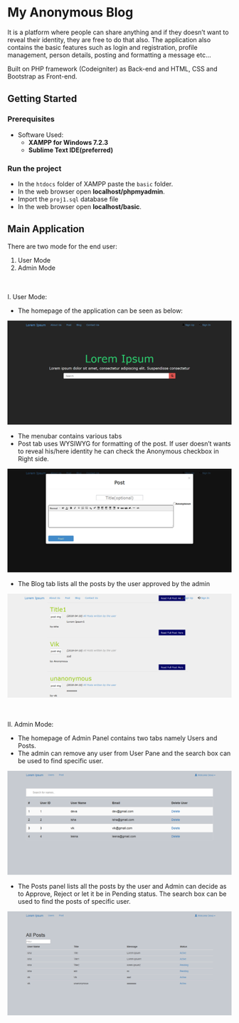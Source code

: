 # My Anonymous Blog
It is a platform where people can share anything and if they doesn’t want to reveal their identity, they are free to do that also. The application also contains the basic features such as login and registration, profile management, person details, posting and formatting a message etc…

Built on PHP framework (Codeigniter) as Back-end and HTML, CSS and Bootstrap as Front-end.

## Getting Started

### Prerequisites
- Software Used: 
  - **XAMPP for Windows 7.2.3**
  - **Sublime Text IDE(preferred)**

### Run the project
- In the ```htdocs``` folder of XAMPP paste the ```basic``` folder.
- In the web browser open **localhost/phpmyadmin**.
- Import the ```proj1.sql``` database file
- In the web browser open **localhost/basic**.

## Main Application
There are two mode for the end user:
  1. User Mode
  2. Admin Mode

<br/><br/>
I. User Mode:
   - The homepage of the application can be seen as below:

![alt text](https://github.com/deva101/My-Anonymous-Blog/blob/master/basic/Info/ScreenShots/User_Index.png)

   - The menubar contains various tabs
   - Post tab uses WYSIWYG for formatting of the post. If user doesn’t wants to reveal his/here
identity he can check the Anonymous checkbox in Right side.

![alt text](https://github.com/deva101/My-Anonymous-Blog/blob/master/basic/Info/ScreenShots/User_post.png)

   - The Blog tab lists all the posts by the user approved by the admin

![alt text](https://github.com/deva101/My-Anonymous-Blog/blob/master/basic/Info/ScreenShots/User_message.png)


<br/><br/>
II. Admin Mode:
   - The homepage of Admin Panel contains two tabs namely Users and Posts.
   - The admin can remove any user from User Pane and the search box can be used to find
specific user.

![alt text](https://github.com/deva101/My-Anonymous-Blog/blob/master/basic/Info/ScreenShots/Admin_user.png)

   - The Posts panel lists all the posts by the user and Admin can decide as to Approve, Reject or
let it be in Pending status. The search box can be used to find the posts of specific user.

![alt text](https://github.com/deva101/My-Anonymous-Blog/blob/master/basic/Info/ScreenShots/Admin_post.png)






